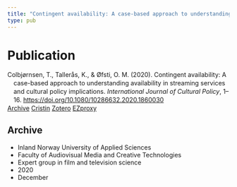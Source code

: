 ```yaml
---
title: "Contingent availability: A case-based approach to understanding availability in streaming services and cultural policy implications"
type: pub
---
```

<h1>Publication</h1>
<article id="csl-bib-container-L574ICLY" class="csl-bib-container">
  <div class="csl-bib-body" style="line-height: 1.35; padding-left: 1em; text-indent:-1em;">
  <div class="csl-entry">Colbj&#xF8;rnsen, T., Taller&#xE5;s, K., &amp; &#xD8;fsti, O. M. (2020). Contingent availability: A case-based approach to understanding availability in streaming services and cultural policy implications. <i>International Journal of Cultural Policy</i>, 1&#x2013;16. <a href="https://doi.org/10.1080/10286632.2020.1860030">https://doi.org/10.1080/10286632.2020.1860030</a></div>
</div>
  <div class="csl-bib-buttons">
    <a href="#taxonomy-article-L574ICLY" class="csl-bib-button">Archive</a>
    <a href="https://app.cristin.no/results/show.jsf?id=1862818" alt="Cristin URL" class="csl-bib-button">Cristin</a>
    <a href="http://zotero.org/groups/5022929/items/L574ICLY" alt="Zotero URL" class="csl-bib-button">Zotero</a>
    <a href="http://ezproxy.inn.no/login?url=https://doi.org/10.1080/10286632.2020.1860030" class="csl-bib-button">EZproxy</a>
  </div>
  <div id="csl-bib-meta-container-L574ICLY"></div>
</article>
<div id="csl-bib-meta-L574ICLY" class="csl-bib-meta">
  <article id="taxonomy-article-L574ICLY" class="taxonomy-article">
    <h1>Archive</h1>
    <ul>
      <li>Inland Norway University of Applied Sciences</li>
      <li>Faculty of Audiovisual Media and Creative Technologies</li>
      <li>Expert group in film and television science</li>
      <li>2020</li>
      <li>December</li>
    </ul>
  </article>
</div>
